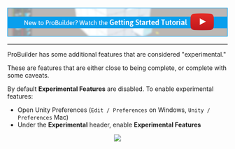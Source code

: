 [![PB Getting Started Vid Link](../images/VidLink_GettingStarted_Slim.png)](https://youtu.be/Ta3HkV_qHTc)

---

ProBuilder has some additional features that are considered "experimental."  

These are features that are either close to being complete, or complete with some caveats.

By default **Experimental Features** are disabled.  To enable experimental features:

- Open Unity Preferences (`Edit / Preferences` on Windows, `Unity / Preferences` Mac)
- Under the **Experimental** header, enable **Experimental Features**


<div style="text-align:center">
<img src="../../images/Experimental_Preferences.png">
</div>
